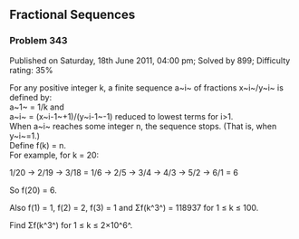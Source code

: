 Fractional Sequences
--------------------

### Problem 343

Published on Saturday, 18th June 2011, 04:00 pm; Solved by 899;
Difficulty rating: 35%

For any positive integer k, a finite sequence a~i~ of fractions
x~i~/y~i~ is defined by:\
 a~1~ = 1/k and\
 a~i~ = (x~i-1~+1)/(y~i-1~-1) reduced to lowest terms for i\>1.\
 When a~i~ reaches some integer n, the sequence stops. (That is, when
y~i~=1.)\
 Define f(k) = n.\
 For example, for k = 20:

1/20 → 2/19 → 3/18 = 1/6 → 2/5 → 3/4 → 4/3 → 5/2 → 6/1 = 6

So f(20) = 6.

Also f(1) = 1, f(2) = 2, f(3) = 1 and Σf(k^3^) = 118937 for 1 ≤ k ≤ 100.

Find Σf(k^3^) for 1 ≤ k ≤ 2×10^6^.

